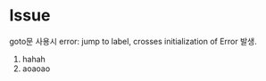# Issue
goto문 사용시 error: jump to label, crosses initialization of Error 발생.

   1. hahah
   1. aoaoao
